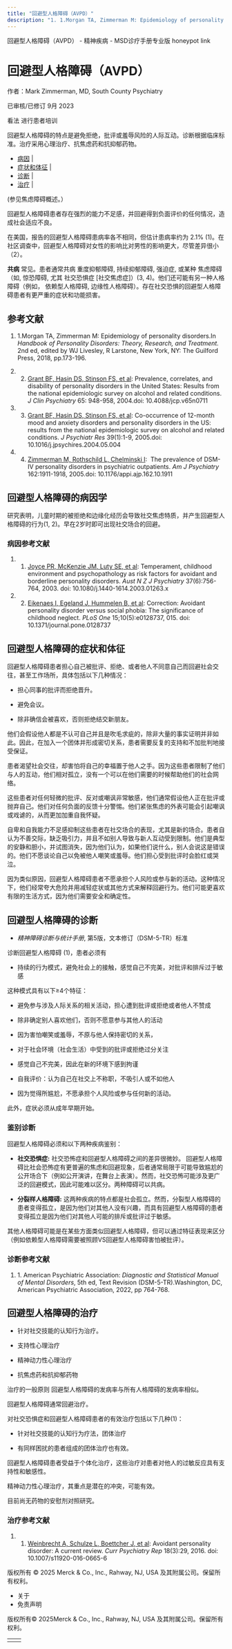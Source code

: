 ```yaml
---
title: "回避型人格障碍（AVPD）"
description: "1. 1.Morgan TA, Zimmerman M: Epidemiology of personality disorders.In _Handbook of Personality Disorders: Theory, Research, and Treatment._ 2nd ed, edited by WJ Livesley, R Larstone, New York, NY: The Guilford Press, 2018, pp.173-196."
---
```


﻿回避型人格障碍（AVPD） - 精神疾病 - MSD诊疗手册专业版 honeypot link

# 回避型人格障碍（AVPD）

作者：Mark Zimmerman, MD, South County Psychiatry

已审核/已修订 9月 2023

看法 进行患者培训

回避型人格障碍的特点是避免拒绝，批评或羞辱风险的人际互动。诊断根据临床标准。治疗采用心理治疗、抗焦虑药和抗抑郁药物。

- [病因](#病因_v25247100_zh) \|
- [症状和体征](#症状和体征_v25247103_zh) \|
- [诊断](#诊断_v25247118_zh) \|
- [治疗](#治疗_v25247154_zh) \|

(参见焦虑障碍概述。）

回避型人格障碍患者存在强烈的能力不足感，并回避得到负面评价的任何情况，造成社会适应不良。

在美国，报告的回避型人格障碍患病率各不相同，但估计患病率约为 2.1% (1)。在社区调查中，回避型人格障碍对女性的影响比对男性的影响更大，尽管差异很小（2）。

**共病** 常见。患者通常共病 重度抑郁障碍, 持续抑郁障碍, 强迫症, 或某种 焦虑障碍 （如, 惊恐障碍, 尤其 社交恐惧症 \[社交焦虑症\]）(3, 4)。他们还可能有另一种人格障碍（例如， 依赖型人格障碍, 边缘性人格障碍）。存在社交恐惧的回避型人格障碍患者有更严重的症状和功能损害。

## 参考文献

1. 1.Morgan TA, Zimmerman M: Epidemiology of personality disorders.In _Handbook of Personality Disorders: Theory, Research, and Treatment._ 2nd ed, edited by WJ Livesley, R Larstone, New York, NY: The Guilford Press, 2018, pp.173-196.

2. 2. [Grant BF, Hasin DS, Stinson FS, et al](https://pubmed.ncbi.nlm.nih.gov/15291684/): Prevalence, correlates, and disability of personality disorders in the United States: Results from the national epidemiologic survey on alcohol and related conditions. _J Clin Psychiatry_ 65: 948-958, 2004.doi: 10.4088/jcp.v65n0711

3. 3. [Grant BF, Hasin DS, Stinson FS, et al](https://pubmed.ncbi.nlm.nih.gov/15504418/): Co-occurrence of 12-month mood and anxiety disorders and personality disorders in the US: results from the national epidemiologic survey on alcohol and related conditions. _J Psychiatr Res_ 39(1):1-9, 2005.doi: 10.1016/j.jpsychires.2004.05.004

4. 4. [Zimmerman M, Rothschild L, Chelminski I](https://pubmed.ncbi.nlm.nih.gov/16199838/):  The prevalence of DSM-IV personality disorders in psychiatric outpatients. _Am J Psychiatry_ 162:1911-1918, 2005.doi: 10.1176/appi.ajp.162.10.1911


## 回避型人格障碍的病因学

研究表明，儿童时期的被拒绝和边缘化经历会导致社交焦虑特质，并产生回避型人格障碍的行为(1, 2)。早在2岁时即可出现社交场合的回避。

### 病因参考文献

1. 1. [Joyce PR, McKenzie JM, Luty SE, et al](https://pubmed.ncbi.nlm.nih.gov/14636393/): Temperament, childhood environment and psychopathology as risk factors for avoidant and borderline personality disorders. _Aust N Z J Psychiatry_ 37(6):756-764, 2003. doi: 10.1080/j.1440-1614.2003.01263.x

2. 2. [Eikenaes I, Egeland J, Hummelen B, et al](https://journals.plos.org/plosone/article?id=10.1371/journal.pone.0122846): Correction: Avoidant personality disorder versus social phobia: The significance of childhood neglect. _PLoS One_ 15;10(5):e0128737, 015. doi: 10.1371/journal.pone.0128737


## 回避型人格障碍的症状和体征

回避型人格障碍患者担心自己被批评、拒绝、或者他人不同意自己而回避社会交往，甚至工作场所，具体包括以下几种情况：

- 担心同事的批评而拒绝晋升。

- 避免会议。

- 除非确信会被喜欢，否则拒绝结交新朋友。


他们会假设他人都是不认可自己并且是吹毛求疵的，除非大量的事实证明并非如此。因此，在加入一个团体并形成密切关系，患者需要反复的支持和不加批判地接受保证。

患者渴望社会交往，却害怕将自己的幸福置于他人之手。因为这些患者限制了他们与人的互动，他们相对孤立，没有一个可以在他们需要的时候帮助他们的社会网络。

这些患者对任何轻微的批评、反对或嘲讽非常敏感，他们通常假设他人正在批评或抛弃自己。他们对任何负面的反馈十分警惕。他们紧张焦虑的外表可能会引起嘲讽或戏谑的，从而更加加重自我怀疑。

自卑和自我能力不足感抑制这些患者在社交场合的表现，尤其是新的场合。患者自认为不善交际，缺乏吸引力，并且不如别人导致与新人互动受到限制。他们是典型的安静和胆小，并试图消失，因为他们认为，如果他们说什么，别人会说这是错误的。他们不愿谈论自己以免被他人嘲笑或羞辱。他们担心受到批评时会脸红或哭泣。

因为类似原因，回避型人格障碍患者不愿承担个人风险或参与新的活动。这种情况下，他们经常夸大危险并用减轻症状或其他方式来解释回避行为。他们可能更喜欢有限的生活方式，因为他们需要安全和确定性。

## 回避型人格障碍的诊断

- _精神障碍诊断与统计手册_, 第5版，文本修订（DSM-5-TR）标准


诊断回避型人格障碍 (1)，患者必须有

- 持续的行为模式，避免社会上的接触，感觉自己不完美，对批评和排斥过于敏感


这种模式具有以下≥4个特征：

- 避免参与涉及人际关系的相关活动，担心遭到批评或拒绝或者他人不赞成

- 除非确定别人喜欢他们，否则不愿意参与其他人的活动

- 因为害怕嘲笑或羞辱，不原与他人保持密切的关系，

- 对于社会环境（社会生活）中受到的批评或拒绝过分关注

- 感觉自己不完美，因此在新的环境下感到拘谨

- 自我评价：认为自己在社交上不称职，不吸引人或不如他人

- 因为觉得所尴尬，不愿承担个人风险或参与任何新的活动。


此外，症状必须从成年早期开始。

### 鉴别诊断

回避型人格障碍必须和以下两种疾病鉴别：

- **社交恐惧症:** 社交恐怖症和回避型人格障碍之间的差异很微妙。 回避型人格障碍比社会恐怖症有更普遍的焦虑和回避现象，后者通常局限于可能导致尴尬的公开场合下（例如公开演讲，在舞台上表演）。然而，社交恐怖可能涉及更广泛的回避模式，因此可能难以区分。两种障碍可以共病。

- **分裂样人格障碍:** 这两种疾病的特点都是社会孤立。然而，分裂型人格障碍的患者变得孤立，是因为他们对其他人没有兴趣，而具有回避型人格障碍的患者变得孤立是因为他们对其他人可能的排斥或批评过于敏感。


其他人格障碍可能是在某些方面类似回避型人格障碍，但可以通过特征表现来区分（例如依赖型人格障碍需要被照顾VS回避型人格障碍害怕被批评）。

### 诊断参考文献

1. 1. American Psychiatric Association: _Diagnostic and Statistical Manual of Mental Disorders_, 5th ed, Text Revision (DSM-5-TR).Washington, DC, American Psychiatric Association, 2022, pp 764-768.


## 回避型人格障碍的治疗

- 针对社交技能的认知行为治疗。

- 支持性心理治疗

- 精神动力性心理治疗

- 抗焦虑药和抗抑郁药物


治疗的一般原则 回避型人格障碍的发病率与所有人格障碍的发病率相似。

回避型人格障碍通常回避治疗。

对社交恐惧症和回避型人格障碍患者的有效治疗包括以下几种(1)：

- 针对社交技能的认知行为疗法，团体治疗

- 有同样困扰的患者组成的团体治疗也有效。


回避型人格障碍患者受益于个体化治疗，这些治疗对患者对他人的过敏反应具有支持性和敏感性。

精神动力性心理治疗，其重点是潜在的冲突，可能有效。

目前尚无药物的安慰剂对照研究。

### 治疗参考文献

1. 1. [Weinbrecht A, Schulze L, Boettcher J, et al](https://pubmed.ncbi.nlm.nih.gov/26830887/): Avoidant personality disorder: A current review. _Curr Psychiatry Rep_ 18(3):29, 2016. doi: 10.1007/s11920-016-0665-6




版权所有 © 2025
Merck & Co., Inc., Rahway, NJ, USA 及其附属公司。保留所有权利。

- 关于
- 免责声明

版权所有© 2025Merck & Co., Inc., Rahway, NJ, USA 及其附属公司。保留所有权利。

|     |     |
| --- | --- |
|  |  |